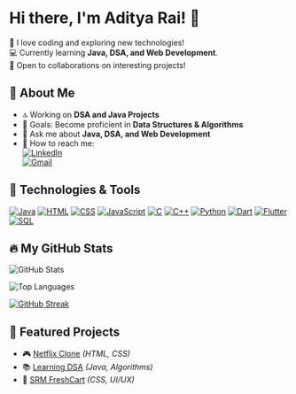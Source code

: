 # Hi there, I'm Aditya Rai! 👋  

🚀 I love coding and exploring new technologies!  
💻 Currently learning **Java, DSA, and Web Development**.  
🌱 Open to collaborations on interesting projects!  

## 📌 About Me
- 🔝 Working on **DSA and Java Projects**
- 🎯 Goals: Become proficient in **Data Structures & Algorithms**
- 💬 Ask me about **Java, DSA, and Web Development**
- 📩 How to reach me:  
  [![LinkedIn](https://img.shields.io/badge/LinkedIn-%230077B5.svg?style=flat&logo=linkedin&logoColor=white)](https://www.linkedin.com/in/aditya-rai-91b22a249/)  
  [![Gmail](https://img.shields.io/badge/Gmail-D14836?style=flat&logo=gmail&logoColor=white)](mailto:adirai2901@gmail.com)

## 🚀 Technologies & Tools
[![Java](https://img.shields.io/badge/Java-%23ED8B00.svg?style=flat&logo=openjdk&logoColor=white)](https://docs.oracle.com/en/java/)
[![HTML](https://img.shields.io/badge/HTML5-%23E34F26.svg?style=flat&logo=html5&logoColor=white)](https://developer.mozilla.org/en-US/docs/Web/HTML)
[![CSS](https://img.shields.io/badge/CSS3-%231572B6.svg?style=flat&logo=css3&logoColor=white)](https://developer.mozilla.org/en-US/docs/Web/CSS)
[![JavaScript](https://img.shields.io/badge/JavaScript-%23F7DF1E.svg?style=flat&logo=javascript&logoColor=black)](https://developer.mozilla.org/en-US/docs/Web/JavaScript)
[![C](https://img.shields.io/badge/C-%2300599C.svg?style=flat&logo=c&logoColor=white)](https://devdocs.io/c/)
[![C++](https://img.shields.io/badge/C++-%2300599C.svg?style=flat&logo=c%2B%2B&logoColor=white)](https://cplusplus.com/doc/)
[![Python](https://img.shields.io/badge/Python-%233776AB.svg?style=flat&logo=python&logoColor=white)](https://docs.python.org/3/)
[![Dart](https://img.shields.io/badge/Dart-%230175C2.svg?style=flat&logo=dart&logoColor=white)](https://dart.dev/guides)
[![Flutter](https://img.shields.io/badge/Flutter-%2302569B.svg?style=flat&logo=flutter&logoColor=white)](https://flutter.dev/docs)
[![SQL](https://img.shields.io/badge/SQL-%230066B8.svg?style=flat&logo=sqlite&logoColor=white)](https://www.w3schools.com/sql/)

## 🔥 My GitHub Stats
![GitHub Stats](https://github-readme-stats.vercel.app/api?username=Adirai2901&show_icons=true&theme=dark)

![Top Languages](https://github-readme-stats.vercel.app/api/top-langs/?username=Adirai2901&layout=compact&theme=dark)

[![GitHub Streak](https://streak-stats.demolab.com/?user=DenverCoder1)](https://git.io/streak-stats)


## 📌 Featured Projects
- 🎮 [Netflix Clone](https://github.com/Adirai2901/netflix-clone) *(HTML, CSS)*
- 📚 [Learning DSA](https://github.com/Adirai2901/Learning-DSA) *(Java, Algorithms)*
- 🛂 [SRM FreshCart](https://github.com/Adirai2901/SRM-FRESHCART) *(CSS, UI/UX)*
